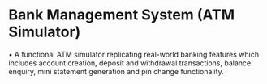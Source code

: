 # Bank Management System (ATM Simulator)
•	A functional ATM simulator replicating real-world banking features which includes account creation, deposit and withdrawal transactions, balance enquiry, mini statement generation and pin change functionality.
